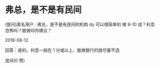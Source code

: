 # 弗总，是不是有民间

(提问)匿名用户 : 弗总，是不是有民间的机构 dy 可以很简单的 做 8-10 成？利息恐怖吗？能做吗你建议？

2018-08-12

回答：是的。利息一般在 1 分或以上，能做银行的就尽量不选

民间(0 赞)